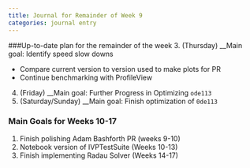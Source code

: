 ```yaml
---
title: Journal for Remainder of Week 9
categories: journal entry
---
```


###Up-to-date plan for the remainder of the week
3. (Thursday) __Main goal: Identify speed slow downs 
  + Compare current version to version used to make plots for PR
  + Continue benchmarking with ProfileView
4. (Friday) __Main goal: Further Progress in Optimizing `ode113`
5. (Saturday/Sunday) __Main goal: Finish optimization of `0de113`


### Main Goals for Weeks 10-17
1. Finish polishing Adam Bashforth PR (weeks 9-10)
2. Notebook version of IVPTestSuite (Weeks 10-13) 
3. Finish implementing Radau Solver (Weeks 14-17)
